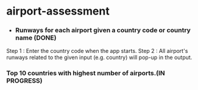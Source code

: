 # airport-assessment

- ### Runways for each airport given a country code or country name (DONE)

Step 1 : Enter the country code when the app starts.
Step 2 : All airport's runways related to the given input (e.g. country) will pop-up in the output.

### Top 10 countries with highest number of airports.(IN PROGRESS)

